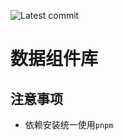 ![Latest commit](https://badgen.net/github/last-commit/liuqh0609/vite2-react-template)

# 数据组件库

## 注意事项

- 依赖安装统一使用`pnpm`
